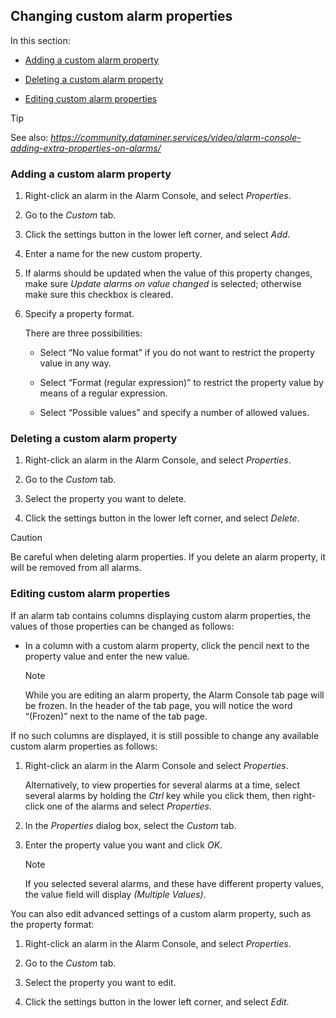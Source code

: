 ## Changing custom alarm properties

In this section:

- [Adding a custom alarm property](#adding-a-custom-alarm-property)

- [Deleting a custom alarm property](#deleting-a-custom-alarm-property)

- [Editing custom alarm properties](#editing-custom-alarm-properties)

> [!TIP]
> See also:
> *<https://community.dataminer.services/video/alarm-console-adding-extra-properties-on-alarms/>* 

### Adding a custom alarm property

1. Right-click an alarm in the Alarm Console, and select *Properties*.

2. Go to the *Custom* tab.

3. Click the settings button in the lower left corner, and select *Add*.

4. Enter a name for the new custom property.

5. If alarms should be updated when the value of this property changes, make sure *Update alarms on value changed* is selected; otherwise make sure this checkbox is cleared.

6. Specify a property format.

    There are three possibilities:

    - Select “No value format” if you do not want to restrict the property value in any way.

    - Select “Format (regular expression)” to restrict the property value by means of a regular expression.

    - Select “Possible values” and specify a number of allowed values.

### Deleting a custom alarm property

1. Right-click an alarm in the Alarm Console, and select *Properties*.

2. Go to the *Custom* tab.

3. Select the property you want to delete.

4. Click the settings button in the lower left corner, and select *Delete*.

> [!CAUTION]
> Be careful when deleting alarm properties. If you delete an alarm property, it will be removed from all alarms.

### Editing custom alarm properties

If an alarm tab contains columns displaying custom alarm properties, the values of those properties can be changed as follows:

- In a column with a custom alarm property, click the pencil next to the property value and enter the new value.

    > [!NOTE]
    > While you are editing an alarm property, the Alarm Console tab page will be frozen. In the header of the tab page, you will notice the word “(Frozen)” next to the name of the tab page.

If no such columns are displayed, it is still possible to change any available custom alarm properties as follows:

1. Right-click an alarm in the Alarm Console and select *Properties*.

    Alternatively, to view properties for several alarms at a time, select several alarms by holding the *Ctrl* key while you click them, then right-click one of the alarms and select *Properties*.

2. In the *Properties* dialog box, select the *Custom* tab.

3. Enter the property value you want and click *OK*.

    > [!NOTE]
    > If you selected several alarms, and these have different property values, the value field will display *(Multiple Values)*.

You can also edit advanced settings of a custom alarm property, such as the property format:

1. Right-click an alarm in the Alarm Console, and select *Properties*.

2. Go to the *Custom* tab.

3. Select the property you want to edit.

4. Click the settings button in the lower left corner, and select *Edit*.
